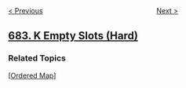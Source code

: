 <!--|This file generated by command(leetcode description); DO NOT EDIT.    |-->
<!--+----------------------------------------------------------------------+-->
<!--|@author    openset <openset.wang@gmail.com>                           |-->
<!--|@link      https://github.com/openset                                 |-->
<!--|@home      https://github.com/tonymontaro/leetcode-hints                        |-->
<!--+----------------------------------------------------------------------+-->

[< Previous](https://github.com/tonymontaro/leetcode-hints/tree/master/problems/baseball-game "Baseball Game")
　　　　　　　　　　　　　　　　
[Next >](https://github.com/tonymontaro/leetcode-hints/tree/master/problems/redundant-connection "Redundant Connection")

## [683. K Empty Slots (Hard)](https://leetcode.com/problems/k-empty-slots "K 个空花盆")



### Related Topics
  [[Ordered Map](https://github.com/tonymontaro/leetcode-hints/tree/master/tag/ordered-map/README.md)]
